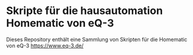 # Skripte für die hausautomation Homematic von eQ-3
Dieses Repository enthält eine Sammlung von Skripten für die Homematic von eQ-3 https://www.eq-3.de/

 
